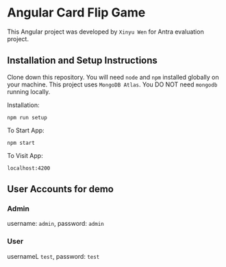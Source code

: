 # Angular Card Flip Game

This Angular project was developed by `Xinyu Wen` for Antra evaluation project.

## Installation and Setup Instructions

Clone down this repository. You will need `node` and `npm` installed globally on your machine. This project uses `MongoDB Atlas`. You DO NOT need `mongodb` running locally.

Installation:

`npm run setup`

To Start App:

`npm start`

To Visit App:

`localhost:4200`

## User Accounts for demo

### Admin

username: `admin`, password: `admin`

### User

usernameL `test`, password: `test`
